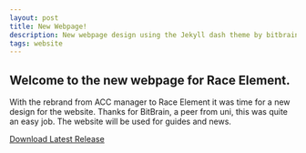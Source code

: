 ```yaml
---
layout: post
title: New Webpage!
description: New webpage design using the Jekyll dash theme by bitbrain.
tags: website
---
```


## Welcome to the new webpage for Race Element.
With the rebrand from ACC manager to Race Element it was time for a new design for the website.
Thanks for BitBrain, a peer from uni, this was quite an easy job.
The website will be used for guides and news.

[Download Latest Release](https://github.com/RiddleTime/Race-Element/releases/latest)
